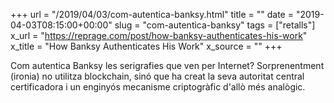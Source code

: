 +++
url = "/2019/04/03/com-autentica-banksy.html"
title = ""
date = "2019-04-03T08:15:00+00:00"
slug = "com-autentica-banksy"
tags = ["retalls"]
x_url = "https://reprage.com/post/how-banksy-authenticates-his-work"
x_title = "How Banksy Authenticates His Work"
x_source = ""
+++

Com autentica Banksy les serigrafies que ven per Internet? Sorprenentment (ironia) no utilitza blockchain, sinó que ha creat la seva autoritat central certificadora i un enginyós mecanisme criptogràfic d'allò més analògic.

